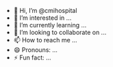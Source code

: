 - 👋 Hi, I’m @cmihospital
- 👀 I’m interested in ...
- 🌱 I’m currently learning ...
- 💞️ I’m looking to collaborate on ...
- 📫 How to reach me ...
- 😄 Pronouns: ...
- ⚡ Fun fact: ...

<!---
cmihospital/cmihospital is a ✨ special ✨ repository because its `README.md` (this file) appears on your GitHub profile.
You can click the Preview link to take a look at your changes.
--->
